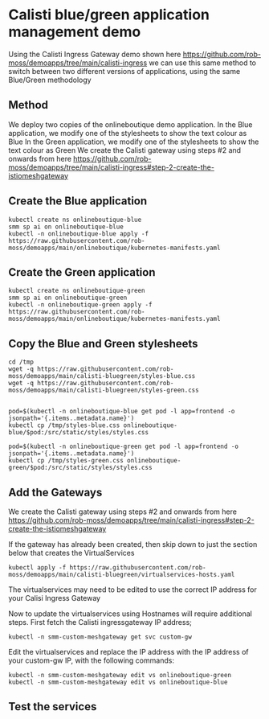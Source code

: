 # Calisti blue/green application management demo

Using the Calisti Ingress Gateway demo shown here https://github.com/rob-moss/demoapps/tree/main/calisti-ingress we can use this same method to switch between two different versions of applications, using the same Blue/Green methodology


## Method

We deploy two copies of the onlineboutique demo application.
In the Blue application, we modify one of the stylesheets to show the text colour as Blue
In the Green application, we modify one of the stylesheets to show the text colour as Green
We create the Calisti gateway using steps #2 and onwards from here https://github.com/rob-moss/demoapps/tree/main/calisti-ingress#step-2-create-the-istiomeshgateway


## Create the Blue application

```
kubectl create ns onlineboutique-blue
smm sp ai on onlineboutique-blue
kubectl -n onlineboutique-blue apply -f https://raw.githubusercontent.com/rob-moss/demoapps/main/onlineboutique/kubernetes-manifests.yaml
```


## Create the Green application

```
kubectl create ns onlineboutique-green
smm sp ai on onlineboutique-green
kubectl -n onlineboutique-green apply -f https://raw.githubusercontent.com/rob-moss/demoapps/main/onlineboutique/kubernetes-manifests.yaml
```

## Copy the Blue and Green stylesheets

```
cd /tmp
wget -q https://raw.githubusercontent.com/rob-moss/demoapps/main/calisti-bluegreen/styles-blue.css
wget -q https://raw.githubusercontent.com/rob-moss/demoapps/main/calisti-bluegreen/styles-green.css


pod=$(kubectl -n onlineboutique-blue get pod -l app=frontend -o jsonpath='{.items..metadata.name}')
kubectl cp /tmp/styles-blue.css onlineboutique-blue/$pod:/src/static/styles/styles.css

pod=$(kubectl -n onlineboutique-green get pod -l app=frontend -o jsonpath='{.items..metadata.name}')
kubectl cp /tmp/styles-green.css onlineboutique-green/$pod:/src/static/styles/styles.css

```

## Add the Gateways

We create the Calisti gateway using steps #2 and onwards from here https://github.com/rob-moss/demoapps/tree/main/calisti-ingress#step-2-create-the-istiomeshgateway

If the gateway has already been created, then skip down to just the section below that creates the VirtualServices

```
kubectl apply -f https://raw.githubusercontent.com/rob-moss/demoapps/main/calisti-bluegreen/virtualservices-hosts.yaml
```

The virtualservices may need to be edited to use the correct IP address for your Calisi Ingress Gateway


Now to update the virtualservices using Hostnames will require additional steps.  First fetch the Calisti ingressgateway IP address;  
```
kubectl -n smm-custom-meshgateway get svc custom-gw
```

Edit the virtualservices and replace the IP address with the IP address of your custom-gw IP, with the following commands:

```
kubectl -n smm-custom-meshgateway edit vs onlineboutique-green
kubectl -n smm-custom-meshgateway edit vs onlineboutique-blue
```

## Test the services
